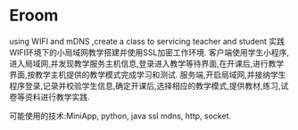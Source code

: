 # Eroom
using WIFI and mDNS ,create a class to servicing teacher and student
实践WIFI环境下的小局域网教学搭建并使用SSL加密工作环境.
客户端使用学生小程序,进入局域网,并发现教学服务主机信息,登录进入教学等待界面,在开课后,进行教学界面,按教学主机提供的教学模式完成学习和测试.
服务端,开启局域网,并接纳学生程序登录,记录并校验学生信息,确定开课后,选择相应的教学模式,提供教材,练习,试卷等资料进行教学实践.

可能使用的技术:MiniApp, python, java ssl mdns, http, socket.
